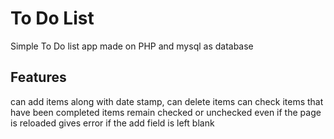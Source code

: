# To Do List

Simple To Do list app made on PHP and mysql as database

## Features

can add items along with date stamp,
can delete items
can check items that have been completed
items remain checked or unchecked even if the page is reloaded
gives error if the add field is left blank
